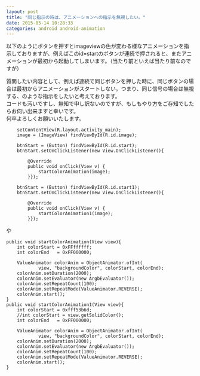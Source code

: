 ```yaml
---
layout: post
title: "同じ指示の時は、アニメーションへの指示を無視したい。"
date: 2015-05-14 10:28:33
categories: android android-animation
---
```

<p>以下のようにボタンを押すとimageviewの色が変わる様なアニメーションを指示しておりますが、例えばこのid=startのボタンが連続で押されると、またアニメーションが最初から起動してしまいます。（当たり前といえば当たり前なのですが）</p>

<p>質問したい内容として、例えば連続で同じボタンを押した時に、同じボタンの場合は最初からアニメーションがスタートしない。つまり、同じ信号の場合は無視する、のような指示をしたいと考えております。<br>
コードも汚いですし、無知で申し訳ないのですが、もしもやり方をご存知でしたらお伺い出来ますと幸いです。<br>
何卒よろしくお願いいたします。</p>

<pre><code>    setContentView(R.layout.activity_main);
    image = (ImageView) findViewById(R.id.image);

    btnStart = (Button) findViewById(R.id.start);
    btnStart.setOnClickListener(new View.OnClickListener(){

        @Override
        public void onClick(View v) {
            startColorAnimation(image);
        }});

    btnStart = (Button) findViewById(R.id.start1);
    btnStart.setOnClickListener(new View.OnClickListener(){

        @Override
        public void onClick(View v) {
            startColorAnimation1(image);
        }});
</code></pre>

<p>や</p>

<pre><code>public void startColorAnimation(View view){
    int colorStart = 0xFFffffff;
    int colorEnd   = 0xFF000000;

    ValueAnimator colorAnim = ObjectAnimator.ofInt(
            view, "backgroundColor", colorStart, colorEnd);
    colorAnim.setDuration(2000);
    colorAnim.setEvaluator(new ArgbEvaluator());
    colorAnim.setRepeatCount(100);
    colorAnim.setRepeatMode(ValueAnimator.REVERSE);
    colorAnim.start();
}
public void startColorAnimation1(View view){
    int colorStart = 0xfff53b6d;
    //int colorStart = view.getSolidColor();
    int colorEnd   = 0xFF000000;

    ValueAnimator colorAnim = ObjectAnimator.ofInt(
            view, "backgroundColor", colorStart, colorEnd);
    colorAnim.setDuration(2000);
    colorAnim.setEvaluator(new ArgbEvaluator());
    colorAnim.setRepeatCount(100);
    colorAnim.setRepeatMode(ValueAnimator.REVERSE);
    colorAnim.start();
}
</code></pre>
